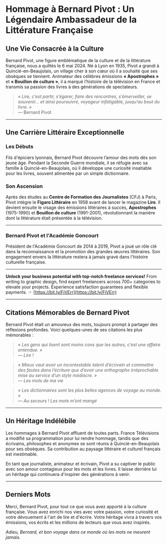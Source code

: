 # Hommage à Bernard Pivot : Un Légendaire Ambassadeur de la Littérature Française

## Une Vie Consacrée à la Culture

Bernard Pivot, une figure emblématique de la culture et de la littérature française, nous a quittés le 6 mai 2024. Né à Lyon en 1935, Pivot a grandi à Quincié-en-Beaujolais, un village cher à son cœur où il a souhaité que ses obsèques se tiennent. Animateur des célèbres émissions **« Apostrophes »** et **« Bouillon de culture »**, il a marqué l’histoire de la télévision en France et transmis sa passion des livres à des générations de spectateurs.

> *« Lire, c’est partir, s’égarer, faire des rencontres, s’émerveiller, se souvenir… et ainsi poursuivre, voyageur infatigable, jusqu’au bout du livre. »*  
> — Bernard Pivot

---

## Une Carrière Littéraire Exceptionnelle

### Les Débuts
Fils d'épiciers lyonnais, Bernard Pivot découvre l’amour des mots dès son jeune âge. Pendant la Seconde Guerre mondiale, il se réfugie avec sa famille à Quincié-en-Beaujolais, où il développe une curiosité insatiable pour les livres, souvent alimentée par un simple dictionnaire.

### Son Ascension
Après des études au **Centre de Formation des Journalistes** (CFJ) à Paris, Pivot intègre le **Figaro Littéraire** en 1958 avant de lancer le magazine **Lire**. Il devient ensuite le visage des émissions littéraires à succès, **Apostrophes** (1975-1990) et **Bouillon de culture** (1991-2001), révolutionnant la manière dont la littérature était présentée à la télévision.

---

### Bernard Pivot et l'Académie Goncourt
Président de l'Académie Goncourt de 2014 à 2019, Pivot a joué un rôle clé dans la reconnaissance et la promotion des grandes œuvres littéraires. Son engagement envers la littérature restera à jamais gravé dans l'histoire culturelle française.

---

**Unlock your business potential with top-notch freelance services!** From writing to graphic design, find expert freelancers across 700+ categories to elevate your projects. Experience satisfaction guarantees and flexible payments. ☞ [https://bit.ly/FiVErr](https://bit.ly/FiVErr)

---

## Citations Mémorables de Bernard Pivot

Bernard Pivot était un amoureux des mots, toujours prompt à partager des réflexions profondes. Voici quelques-unes de ses citations les plus mémorables :

> *« Les gens qui lisent sont moins cons que les autres, c’est une affaire entendue. »*  
> — *Lire !*

> *« Mieux vaut avoir un incontestable talent d’écrivain et commettre des fautes dans l’écriture que d’avoir une orthographe irréprochable mise au service d’un style médiocre. »*  
> — *Les mots de ma vie*

> *« Les dictionnaires sont les plus belles agences de voyage au monde. »*  
> — *Au secours ! Les mots m’ont mangé*

---

## Un Héritage Indélébile

Les hommages à Bernard Pivot affluent de toutes parts. France Télévisions a modifié sa programmation pour lui rendre hommage, tandis que des écrivains, philosophes et anonymes se sont réunis à Quincié-en-Beaujolais pour ses obsèques. Sa contribution au paysage littéraire et culturel français est inestimable.

En tant que journaliste, animateur et écrivain, Pivot a su captiver le public avec son amour contagieux pour les mots et les livres. Il laisse derrière lui un héritage qui continuera d'inspirer des générations à venir.

---

## Derniers Mots

Merci, Bernard Pivot, pour tout ce que vous avez apporté à la culture française. Vous avez enrichi nos vies avec votre passion, votre curiosité et votre dévouement à l'art de lire et d'écrire. Votre héritage vivra à travers vos émissions, vos écrits et les millions de lecteurs que vous avez inspirés.

*Adieu, Bernard, et bon voyage dans ce monde où les mots ne meurent jamais.*
